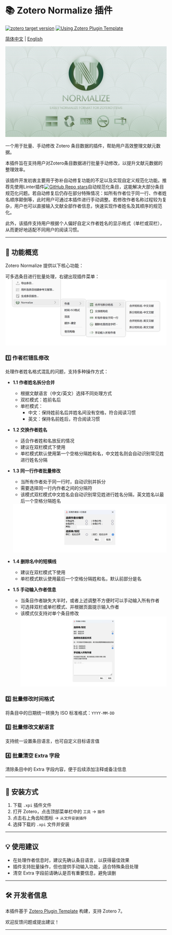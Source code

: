 # 📚 Zotero Normalize 插件

[![zotero target version](https://img.shields.io/badge/Zotero-7-green?style=flat-square&logo=zotero&logoColor=CC2936)](https://www.zotero.org)
[![Using Zotero Plugin Template](https://img.shields.io/badge/Using-Zotero%20Plugin%20Template-blue?style=flat-square&logo=github)](https://github.com/windingwind/zotero-plugin-template)

[简体中文](README.md) | [English](doc/README-En.md)

 <img src="doc\logo.jpg" alt="Plugin Logo" style="zoom:50%;" />

一个用于批量、手动修改 Zotero 条目数据的插件，帮助用户高效整理文献元数据。

本插件旨在支持用户对Zotero条目数据进行批量手动修改，以提升文献元数据的整理效率。

该插件开发初衷主要用于弥补自动修复功能的不足以及实现自定义规范化功能。推荐先使用Linter插件[![GitHub Repo stars](https://img.shields.io/github/stars/northword/zotero-format-metadata?label=zotero-format-metadata&style=flat-square)](https://github.com/northword/zotero-format-metadata)自动规范化条目，这能解决大部分条目规范化问题。若自动修复后仍存在部分特殊情况：如所有作者位于同一行、作者姓名顺序颠倒等，此时用户可通过本插件进行手动调整。若修改作者名称过程较为复杂，用户也可以直接输入文献全部作者信息，快速实现作者姓名及其顺序的规范化。

此外，该插件支持用户根据个人偏好自定义作者姓名的显示格式（单栏或双栏），从而更好地适配不同用户的阅读习惯。

---

## 🧩 功能概览

Zotero Normalize 提供以下核心功能：

可多选条目进行批量处理，右键出现插件菜单：
<img src="doc\fig_zh.jpg" alt="Plugin Logo" style="zoom:50%;" />

### 1️⃣ 作者栏错乱修改

处理作者姓名格式混乱的问题，支持多种操作方式：

- **1.1 作者姓名拆分合并**
  - 根据文献语言（中文/英文）选择不同处理方式
  - 双栏模式：姓前名后
  - 单栏模式：
    - 中文：保持姓前名后并姓名间没有空格，符合阅读习惯
    - 英文：保持名前姓后，符合阅读习惯

- **1.2 交换作者姓名**
  - 适合作者姓和名放反的情况
  - 建议在双栏模式下使用
  - 单栏模式默认使用第一个空格分隔姓和名，中文姓名则会自动识别常见姓进行姓名分隔
- **1.3 同一行作者批量修改**
  - 当所有作者处于同一行时，自动识别并拆分
  - 需要选择同一行内作者之间的分隔符
  - 该模式双栏模式中文姓名会自动识别常见姓进行姓名分隔，英文姓名以最后一个空格分隔姓名

  <img src="doc\oneline.jpg" alt="Plugin Logo" style="zoom:50%;" />

- **1.4 删除名中的短横线**
  - 建议在双栏模式下使用
  - 单栏模式默认使用最后一个空格分隔姓和名，默认前部分是名

- **1.5 手动输入作者信息**
  - 当条目作者缺失大半时，或者上述调整不方便时可以手动输入所有作者
  - 可选择双栏或单栏模式、并根据页面提示输入作者
  - 该模式仅支持对单个条目修改
    <img src="doc\input.jpg" alt="Plugin Logo" style="zoom:50%;" />

### 2️⃣ 批量修改时间格式

将条目中的日期统一转换为 ISO 标准格式：`YYYY-MM-DD`

### 3️⃣ 批量修改文献语言

支持统一设置条目语言，也可自定义目标语言值

### 4️⃣ 批量清空 Extra 字段

清除条目中的 Extra 字段内容，便于后续添加注释或备注信息

---

## 🚀 安装方式

1. 下载 `.xpi` 插件文件
2. 打开 Zotero，点击顶部菜单栏中的 `工具` → `插件`
3. 点击右上角齿轮图标 → `从文件安装插件`
4. 选择下载的 `.xpi` 文件并安装

---

## 💡 使用建议

- 在处理作者信息时，建议先确认条目语言，以获得最佳效果
- 插件支持批量操作，但也提供手动输入功能，适合特殊条目处理
- 清空 Extra 字段前请确认是否有重要信息，避免误删

---

## 🛠️ 开发者信息

本插件基于 [Zotero Plugin Template](https://github.com/windingwind/zotero-plugin-template) 构建，支持 Zotero 7。

欢迎反馈问题或提出建议！

---
